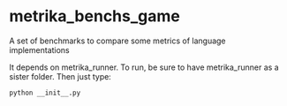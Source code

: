 # metrika_benchs_game
A set of benchmarks to compare some metrics of language implementations

It depends on metrika_runner. To run, be sure to have metrika_runner as a sister folder. Then just type:

    python __init__.py


